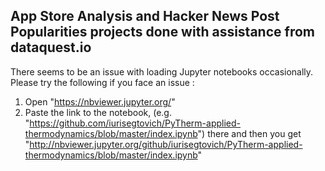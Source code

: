 ## App Store Analysis and Hacker News Post Popularities projects done with assistance from dataquest.io

There seems to be an issue with loading Jupyter notebooks occasionally. Please try the following if you face an issue : 

1. Open "https://nbviewer.jupyter.org/"
2. Paste the link to the notebook, (e.g. "https://github.com/iurisegtovich/PyTherm-applied-thermodynamics/blob/master/index.ipynb") there and then you get "http://nbviewer.jupyter.org/github/iurisegtovich/PyTherm-applied-thermodynamics/blob/master/index.ipynb"
